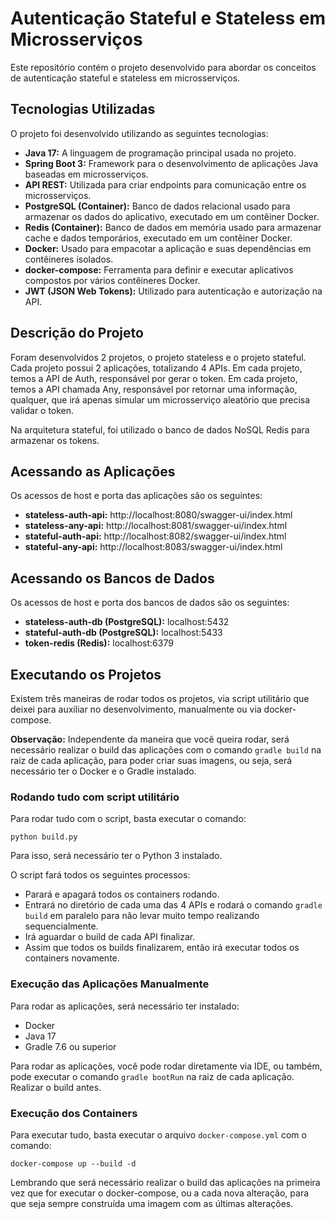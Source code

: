 # Autenticação Stateful e Stateless em Microsserviços

Este repositório contém o projeto desenvolvido para abordar os conceitos de autenticação stateful e stateless em microsserviços.

## Tecnologias Utilizadas

O projeto foi desenvolvido utilizando as seguintes tecnologias:

- **Java 17:** A linguagem de programação principal usada no projeto.
- **Spring Boot 3:** Framework para o desenvolvimento de aplicações Java baseadas em microsserviços.
- **API REST:** Utilizada para criar endpoints para comunicação entre os microsserviços.
- **PostgreSQL (Container):** Banco de dados relacional usado para armazenar os dados do aplicativo, executado em um contêiner Docker.
- **Redis (Container):** Banco de dados em memória usado para armazenar cache e dados temporários, executado em um contêiner Docker.
- **Docker:** Usado para empacotar a aplicação e suas dependências em contêineres isolados.
- **docker-compose:** Ferramenta para definir e executar aplicativos compostos por vários contêineres Docker.
- **JWT (JSON Web Tokens):** Utilizado para autenticação e autorização na API.

## Descrição do Projeto

Foram desenvolvidos 2 projetos, o projeto stateless e o projeto stateful. Cada projeto possui 2 aplicações, totalizando 4 APIs. Em cada projeto, temos a API de Auth, responsável por gerar o token. Em cada projeto, temos a API chamada Any, responsável por retornar uma informação, qualquer, que irá apenas simular um microsserviço aleatório que precisa validar o token.

Na arquitetura stateful, foi utilizado o banco de dados NoSQL Redis para armazenar os tokens.

## Acessando as Aplicações

Os acessos de host e porta das aplicações são os seguintes:

- **stateless-auth-api:** http://localhost:8080/swagger-ui/index.html
- **stateless-any-api:** http://localhost:8081/swagger-ui/index.html
- **stateful-auth-api:** http://localhost:8082/swagger-ui/index.html
- **stateful-any-api:** http://localhost:8083/swagger-ui/index.html

## Acessando os Bancos de Dados

Os acessos de host e porta dos bancos de dados são os seguintes:

- **stateless-auth-db (PostgreSQL):** localhost:5432
- **stateful-auth-db (PostgreSQL):** localhost:5433
- **token-redis (Redis):** localhost:6379

## Executando os Projetos

Existem três maneiras de rodar todos os projetos, via script utilitário que deixei para auxiliar no desenvolvimento, manualmente ou via docker-compose.

**Observação:** Independente da maneira que você queira rodar, será necessário realizar o build das aplicações com o comando `gradle build` na raiz de cada aplicação, para poder criar suas imagens, ou seja, será necessário ter o Docker e o Gradle instalado.

### Rodando tudo com script utilitário

Para rodar tudo com o script, basta executar o comando:

`python build.py`

Para isso, será necessário ter o Python 3 instalado.

O script fará todos os seguintes processos:

- Parará e apagará todos os containers rodando.
- Entrará no diretório de cada uma das 4 APIs e rodará o comando `gradle build` em paralelo para não levar muito tempo realizando sequencialmente.
- Irá aguardar o build de cada API finalizar.
- Assim que todos os builds finalizarem, então irá executar todos os containers novamente.

### Execução das Aplicações Manualmente

Para rodar as aplicações, será necessário ter instalado:

- Docker
- Java 17
- Gradle 7.6 ou superior

Para rodar as aplicações, você pode rodar diretamente via IDE, ou também, pode executar o comando `gradle bootRun` na raiz de cada aplicação. Realizar o build antes.

### Execução dos Containers

Para executar tudo, basta executar o arquivo `docker-compose.yml` com o comando:

`docker-compose up --build -d`

Lembrando que será necessário realizar o build das aplicações na primeira vez que for executar o docker-compose, ou a cada nova alteração, para que seja sempre construída uma imagem com as últimas alterações.
